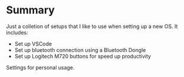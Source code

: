 # Summary

Just a colletion of setups that I like to use when setting up a new OS. It includes:

- Set up VSCode
- Set up bluetooth connection using a Bluetooth Dongle
- Set up Logitech M720 buttons for speed up productivity


Settings for personal usage.